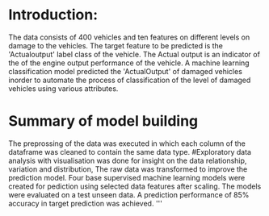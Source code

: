 # Introduction:
The data consists of 400 vehicles and ten features on different levels on damage to the vehicles.
The target feature to be predicted is the 'Actualoutput' label class of the vehicle.
The Actual output is an indicator of the of the engine output performance of the vehicle.
A machine learning classification model predicted the 'ActualOutput' of damaged vehicles inorder to automate the process of classification of the level of damaged vehicles using various attributes.
     
# Summary of model building
The preprossing of the data was executed in which each column of the dataframe was cleaned to contain the same
data type. 
#Exploratory data analysis with visualisation was done for insight on the data relationship, variation and distribution, The raw data
was transformed to improve the prediction model. Four base supervised machine learning models were created for pediction using selected
data features after scaling. The models were evaluated on a test unseen data. A prediction performance of 85% accuracy in target prediction was achieved. 
'''
